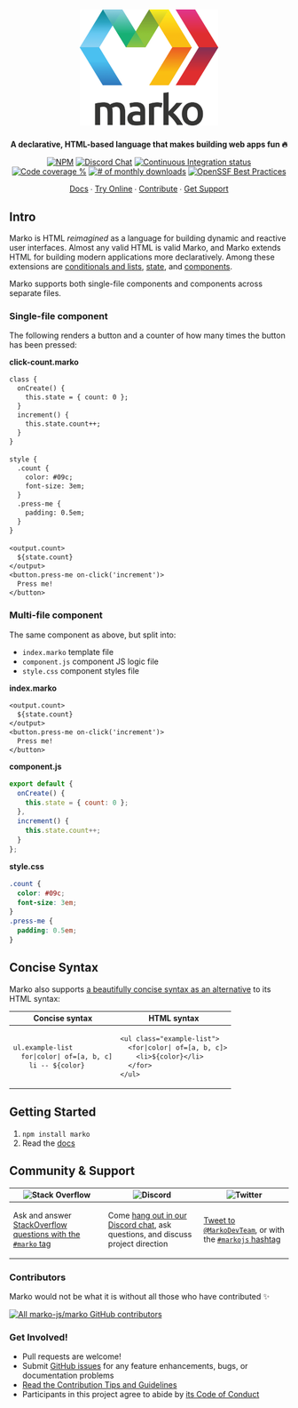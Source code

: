 <div align="center">

# [<img alt="Marko" src="https://raw.githubusercontent.com/marko-js/branding/master/marko-logo-medium-cropped.png" width="250">](https://markojs.com/)

**A declarative, HTML-based language that makes building web apps fun 🔥**

[![NPM](https://img.shields.io/npm/v/marko.svg)](https://www.npmjs.com/package/marko)
[![Discord Chat](https://img.shields.io/badge/discord-chat-7188da.svg)](https://discord.gg/RFGxYGs)
[![Continuous Integration status](https://github.com/marko-js/marko/actions/workflows/ci.yml/badge.svg)](https://github.com/marko-js/marko/actions/workflows/ci.yml)
[![Code coverage %](https://codecov.io/gh/marko-js/marko/branch/master/graph/badge.svg)](https://codecov.io/gh/marko-js/marko)
[![# of monthly downloads](https://img.shields.io/npm/dm/marko.svg)](https://npm-stat.com/charts.html?package=marko)
[![OpenSSF Best Practices](https://bestpractices.coreinfrastructure.org/projects/7029/badge)](https://bestpractices.coreinfrastructure.org/projects/7029)

[Docs](https://markojs.com/docs/getting-started/) ∙ [Try Online](https://markojs.com/try-online/) ∙ [Contribute](#contributors) ∙ [Get Support](#community--support)

</div>

## Intro

Marko is HTML _reimagined_ as a language for building dynamic and reactive user interfaces. Almost any valid HTML is valid Marko, and Marko extends HTML for building modern applications more declaratively. Among these extensions are [conditionals and lists](https://markojs.com/docs/conditionals-and-lists/), [state](https://markojs.com/docs/state/), and [components](https://markojs.com/docs/class-components/).

Marko supports both single-file components and components across separate files.

### Single-file component

The following renders a button and a counter of how many times the button has been pressed:

**click-count.marko**

```marko
class {
  onCreate() {
    this.state = { count: 0 };
  }
  increment() {
    this.state.count++;
  }
}

style {
  .count {
    color: #09c;
    font-size: 3em;
  }
  .press-me {
    padding: 0.5em;
  }
}

<output.count>
  ${state.count}
</output>
<button.press-me on-click('increment')>
  Press me!
</button>
```

### Multi-file component

The same component as above, but split into:

- `index.marko` template file
- `component.js` component JS logic file
- `style.css` component styles file

**index.marko**

```marko
<output.count>
  ${state.count}
</output>
<button.press-me on-click('increment')>
  Press me!
</button>
```

**component.js**

```js
export default {
  onCreate() {
    this.state = { count: 0 };
  },
  increment() {
    this.state.count++;
  }
};
```

**style.css**

```css
.count {
  color: #09c;
  font-size: 3em;
}
.press-me {
  padding: 0.5em;
}
```

## Concise Syntax

Marko also supports [a beautifully concise syntax as an alternative](https://markojs.com/docs/concise/) to its HTML syntax:

<table><thead><tr><th>Concise syntax<th>HTML syntax
<tbody><tr>
<td>

```marko
ul.example-list
  for|color| of=[a, b, c]
    li -- ${color}
```

<td>

```marko
<ul class="example-list">
  <for|color| of=[a, b, c]>
    <li>${color}</li>
  </for>
</ul>
```

</table>

## Getting Started

1. `npm install marko`
2. Read the [docs](https://markojs.com/docs/getting-started/)

## Community & Support

<table>
<thead><tr>
  <th><img alt="Stack Overflow" src="https://user-images.githubusercontent.com/1958812/56055468-619b3e00-5d0e-11e9-92ae-200c212cafb8.png" width="205"> 
  <th><img alt="Discord" src="https://user-images.githubusercontent.com/4985201/89313514-6edbea80-d62d-11ea-8447-ca2fd8983661.png" width="162">
  <th><img alt="Twitter" src="https://user-images.githubusercontent.com/1958812/56055707-07e74380-5d0f-11e9-8a59-d529fbb5a81e.png" width="53">
<tbody><tr><td>
  
  Ask and answer [StackOverflow questions with the `#marko` tag](https://stackoverflow.com/questions/tagged/marko)<td>

Come [hang out in our Discord chat](https://discord.gg/RFGxYGs), ask questions, and discuss project direction<td>

[Tweet to `@MarkoDevTeam`](https://twitter.com/MarkoDevTeam), or with the [`#markojs` hashtag](https://twitter.com/search?q=%23markojs&f=live)

</table>

### Contributors

Marko would not be what it is without all those who have contributed ✨

[![All marko-js/marko GitHub contributors](https://opencollective.com/marko-js/contributors.svg?width=890&button=false)](https://github.com/marko-js/marko/graphs/contributors)

### Get Involved!

- Pull requests are welcome!
- Submit [GitHub issues](https://github.com/marko-js/marko/issues) for any feature enhancements, bugs, or documentation problems
- [Read the Contribution Tips and Guidelines](.github/CONTRIBUTING.md)
- Participants in this project agree to abide by [its Code of Conduct](https://github.com/eBay/.github/blob/main/CODE_OF_CONDUCT.md)
